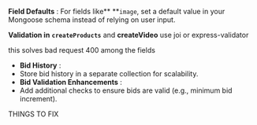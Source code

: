  **Field Defaults** : For fields like** **`image`, set a default value in your Mongoose schema instead of relying on user input.

**Validation in** **`createProducts`** and **createVideo** use joi or express-validator

this solves bad request 400 among the fields

* **Bid History** :
* Store bid history in a separate collection for scalability.
* **Bid Validation Enhancements** :
* Add additional checks to ensure bids are valid (e.g., minimum bid increment).

THINGS TO FIX
